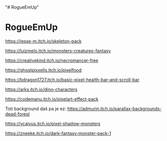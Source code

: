 "# RogueEmUp" 
# RogueEmUp

https://jesse-m.itch.io/skeleton-pack

https://luizmelo.itch.io/monsters-creatures-fantasy

https://creativekind.itch.io/necromancer-free

https://ghostpixxells.itch.io/pixelfood

https://bdragon1727.itch.io/basic-pixel-health-bar-and-scroll-bar

https://arks.itch.io/dino-characters

https://codemanu.itch.io/pixelart-effect-pack

Toti background daš pa je ez:
https://admurin.itch.io/parallax-backgrounds-dead-forest

https://ycaivus.itch.io/pixel-shadow-monsters

https://zneeke.itch.io/dark-fantasy-monster-pack-1
